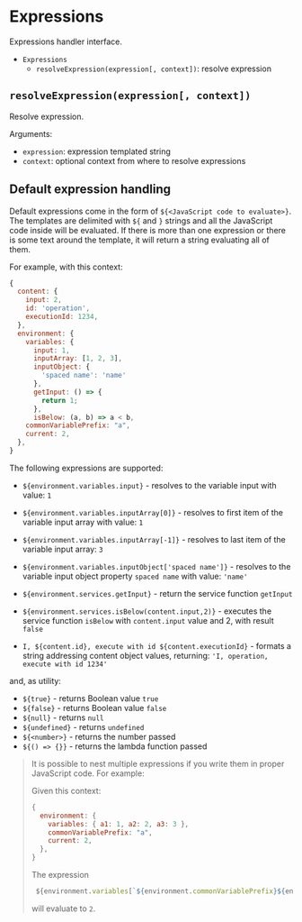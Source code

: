 Expressions
===========

Expressions handler interface.

- `Expressions`
  - `resolveExpression(expression[, context])`: resolve expression

## `resolveExpression(expression[, context])`

Resolve expression.

Arguments:
- `expression`: expression templated string
- `context`: optional context from where to resolve expressions
## Default expression handling

Default expressions come in the form of `${<JavaScript code to evaluate>}`. The templates are delimited with `${` and `}` strings and all the JavaScript code inside will be evaluated. If there is more than one expression or there is some text around the template, it will return a string evaluating all of them.

For example, with this context:
```JavaScript
{
  content: {
    input: 2,
    id: 'operation',
    executionId: 1234,
  },
  environment: {
    variables: { 
      input: 1,
      inputArray: [1, 2, 3],
      inputObject: {
        'spaced name': 'name'
      },
      getInput: () => {
        return 1;
      },
      isBelow: (a, b) => a < b,
    commonVariablePrefix: "a",
    current: 2,
  },
}
```
The following expressions are supported:

- `${environment.variables.input}` - resolves to the variable input with value: `1`
- `${environment.variables.inputArray[0]}` - resolves to first item of the variable input array with value: `1`
- `${environment.variables.inputArray[-1]}` - resolves to last item of the variable input array: `3`
- `${environment.variables.inputObject['spaced name']}` - resolves to the variable input object property `spaced name` with value: `'name'`

- `${environment.services.getInput}` - return the service function `getInput`
- `${environment.services.isBelow(content.input,2)}` - executes the service function `isBelow` with `content.input` value and 2, with result `false`

- `I, ${content.id}, execute with id ${content.executionId}` - formats a string addressing content object values, returning: `'I, operation, execute with id 1234'`

and, as utility:

- `${true}` - returns Boolean value `true`
- `${false}` - returns Boolean value `false`
- `${null}` - returns `null`
- `${undefined}` - returns `undefined`
- `${<number>}` - returns the number passed
- `${() => {}}` - returns the lambda function passed

> 
> It is possible to nest multiple expressions if you write them in proper JavaScript code. For example:
>
> Given this context:
> ```JavaScript
> {
>   environment: {
>     variables: { a1: 1, a2: 2, a3: 3 },
>     commonVariablePrefix: "a",
>     current: 2,
>   },
> }
> ```
> The expression
> ```JavaScript
>  ${environment.variables[`${environment.commonVariablePrefix}${environment.current}`]}
> ```
> will evaluate to `2`.
> 
